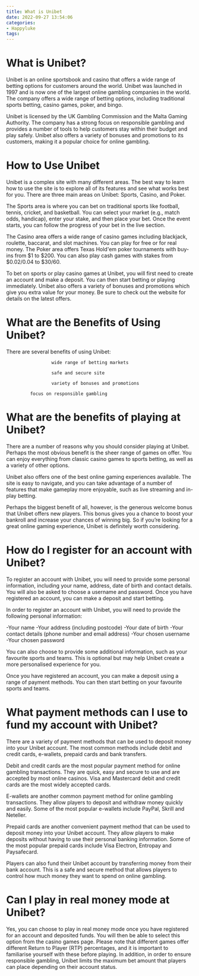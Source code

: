 ```yaml
---
title: What is Unibet 
date: 2022-09-27 13:54:06
categories:
- Happyluke
tags:
---
```



#  What is Unibet? 

Unibet is an online sportsbook and casino that offers a wide range of betting options for customers around the world. Unibet was launched in 1997 and is now one of the largest online gambling companies in the world. The company offers a wide range of betting options, including traditional sports betting, casino games, poker, and bingo.

Unibet is licensed by the UK Gambling Commission and the Malta Gaming Authority. The company has a strong focus on responsible gambling and provides a number of tools to help customers stay within their budget and play safely. Unibet also offers a variety of bonuses and promotions to its customers, making it a popular choice for online gambling.

# How to Use Unibet 

Unibet is a complex site with many different areas. The best way to learn how to use the site is to explore all of its features and see what works best for you. There are three main areas on Unibet: Sports, Casino, and Poker.

The Sports area is where you can bet on traditional sports like football, tennis, cricket, and basketball. You can select your market (e.g., match odds, handicap), enter your stake, and then place your bet. Once the event starts, you can follow the progress of your bet in the live section.

The Casino area offers a wide range of casino games including blackjack, roulette, baccarat, and slot machines. You can play for free or for real money. The Poker area offers Texas Hold'em poker tournaments with buy-ins from $1 to $200. You can also play cash games with stakes from $0.02/0.04 to $30/60.

To bet on sports or play casino games at Unibet, you will first need to create an account and make a deposit. You can then start betting or playing immediately. Unibet also offers a variety of bonuses and promotions which give you extra value for your money. Be sure to check out the website for details on the latest offers.

# What are the Benefits of Using Unibet? 

There are several benefits of using Unibet: 

	 	 	 	 	 wide range of betting markets

	 	 	 	 	 safe and secure site

	 	 	 	 	 variety of bonuses and promotions

	 	 	 focus on responsible gambling

#  What are the benefits of playing at Unibet? 

There are a number of reasons why you should consider playing at Unibet. Perhaps the most obvious benefit is the sheer range of games on offer. You can enjoy everything from classic casino games to sports betting, as well as a variety of other options.

Unibet also offers one of the best online gaming experiences available. The site is easy to navigate, and you can take advantage of a number of features that make gameplay more enjoyable, such as live streaming and in-play betting.

Perhaps the biggest benefit of all, however, is the generous welcome bonus that Unibet offers new players. This bonus gives you a chance to boost your bankroll and increase your chances of winning big. So if you’re looking for a great online gaming experience, Unibet is definitely worth considering.

#  How do I register for an account with Unibet? 

To register an account with Unibet, you will need to provide some personal information, including your name, address, date of birth and contact details. You will also be asked to choose a username and password. Once you have registered an account, you can make a deposit and start betting.

In order to register an account with Unibet, you will need to provide the following personal information:

-Your name
-Your address (including postcode)
-Your date of birth 
-Your contact details (phone number and email address) 
-Your chosen username 
-Your chosen password 

You can also choose to provide some additional information, such as your favourite sports and teams. This is optional but may help Unibet create a more personalised experience for you.

Once you have registered an account, you can make a deposit using a range of payment methods. You can then start betting on your favourite sports and teams.

#  What payment methods can I use to fund my account with Unibet? 

There are a variety of payment methods that can be used to deposit money into your Unibet account. The most common methods include debit and credit cards, e-wallets, prepaid cards and bank transfers. 

Debit and credit cards are the most popular payment method for online gambling transactions. They are quick, easy and secure to use and are accepted by most online casinos. Visa and Mastercard debit and credit cards are the most widely accepted cards. 

E-wallets are another common payment method for online gambling transactions. They allow players to deposit and withdraw money quickly and easily. Some of the most popular e-wallets include PayPal, Skrill and Neteller. 

Prepaid cards are another convenient payment method that can be used to deposit money into your Unibet account. They allow players to make deposits without having to use their personal banking information. Some of the most popular prepaid cards include Visa Electron, Entropay and Paysafecard. 

Players can also fund their Unibet account by transferring money from their bank account. This is a safe and secure method that allows players to control how much money they want to spend on online gambling.

#  Can I play in real money mode at Unibet?

Yes, you can choose to play in real money mode once you have registered for an account and deposited funds. You will then be able to select this option from the casino games page. Please note that different games offer different Return to Player (RTP) percentages, and it is important to familiarise yourself with these before playing. In addition, in order to ensure responsible gambling, Unibet limits the maximum bet amount that players can place depending on their account status.